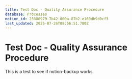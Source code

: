 ```yaml
---
title: Test Doc - Quality Assurance Procedure
database: Processes
notion_id: 23880979-7b42-800a-87b2-e160db9d0cf3
last_updated: 2025-07-26T08:56:51.780Z
---
```


# Test Doc - Quality Assurance Procedure


This is a test to see if notion-backup works

